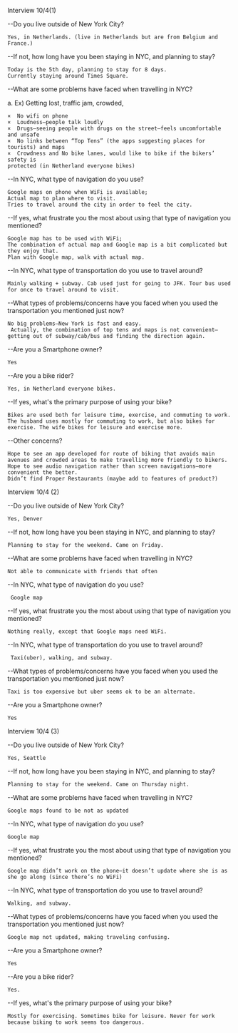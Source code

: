 Interview 10/4(1)

--Do you live outside of New York City? 

 	Yes, in Netherlands. (live in Netherlands but are from Belgium and France.)

--If not, how long have you been staying in NYC, and planning to stay?

	Today is the 5th day, planning to stay for 8 days.
 	Currently staying around Times Square.

--What are some problems have faced when travelling in NYC?

a.	Ex) Getting lost, traffic jam, crowded, 

	×  No wifi on phone
 	×  Loudness—people talk loudly
 	×  Drugs—seeing people with drugs on the street—feels uncomfortable and unsafe
 	×  No links between “Top Tens” (the apps suggesting places for tourists) and maps
 	×  Crowdness and No bike lanes, would like to bike if the bikers’ safety is 
 	protected (in Netherland everyone bikes)

--In NYC, what type of navigation do you use?

 	Google maps on phone when WiFi is available;
 	Actual map to plan where to visit.
 	Tries to travel around the city in order to feel the city.

--If yes, what frustrate you the most about using that type of navigation you mentioned?

 	Google map has to be used with WiFi;
 	The combination of actual map and Google map is a bit complicated but they enjoy that.
 	Plan with Google map, walk with actual map.

--In NYC, what type of transportation do you use to travel around?

	Mainly walking + subway. Cab used just for going to JFK. Tour bus used for once to travel around to visit.

--What types of problems/concerns have you faced when you used the transportation you mentioned just now? 

 	No big problems—New York is fast and easy.
	 Actually, the combination of top tens and maps is not convenient—getting out of subway/cab/bus and finding the direction again.

--Are you a Smartphone owner?

 	Yes

--Are you a bike rider?

 	Yes, in Netherland everyone bikes.

--If yes, what's the primary purpose of using your bike?

 	Bikes are used both for leisure time, exercise, and commuting to work. The husband uses mostly for commuting to work, but also bikes for exercise. The wife bikes for leisure and exercise more.

--Other concerns?

 	Hope to see an app developed for route of biking that avoids main avenues and crowded areas to make travelling more friendly to bikers.
 	Hope to see audio navigation rather than screen navigations—more convenient the better.
 	Didn’t find Proper Restaurants (maybe add to features of product?)






Interview 10/4 (2)

--Do you live outside of New York City? 

 	Yes, Denver

--If not, how long have you been staying in NYC, and planning to stay?

 	Planning to stay for the weekend. Came on Friday.

--What are some problems have faced when travelling in NYC?

 	Not able to communicate with friends that often

--In NYC, what type of navigation do you use?

	 Google map

--If yes, what frustrate you the most about using that type of navigation you mentioned?

 	Nothing really, except that Google maps need WiFi.

--In NYC, what type of transportation do you use to travel around?
 
	 Taxi(uber), walking, and subway.

--What types of problems/concerns have you faced when you used the transportation you mentioned just now? 

 	Taxi is too expensive but uber seems ok to be an alternate.

--Are you a Smartphone owner?

 	Yes



Interview 10/4 (3)

--Do you live outside of New York City? 

 	Yes, Seattle

--If not, how long have you been staying in NYC, and planning to stay?

 	Planning to stay for the weekend. Came on Thursday night.

--What are some problems have faced when travelling in NYC?

 	Google maps found to be not as updated

--In NYC, what type of navigation do you use?

 	Google map

--If yes, what frustrate you the most about using that type of navigation you mentioned?

 	Google map didn’t work on the phone—it doesn’t update where she is as she go along (since there’s no WiFi)

--In NYC, what type of transportation do you use to travel around?

 	Walking, and subway.

--What types of problems/concerns have you faced when you used the transportation you mentioned just now? 

 	Google map not updated, making traveling confusing.

--Are you a Smartphone owner?

 	Yes
 
--Are you a bike rider?

 	Yes.

--If yes, what's the primary purpose of using your bike?

 	Mostly for exercising. Sometimes bike for leisure. Never for work because biking to work seems too dangerous.





